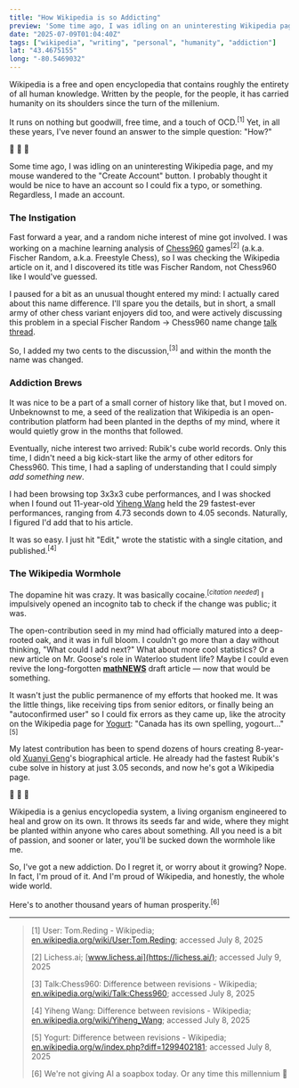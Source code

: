 ```yaml
---
title: "How Wikipedia is so Addicting"
preview: 'Some time ago, I was idling on an uninteresting Wikipedia page, and my mouse wandered to the "Create Account" button...'
date: "2025-07-09T01:04:40Z"
tags: ["wikipedia", "writing", "personal", "humanity", "addiction"]
lat: "43.4675155"
long: "-80.5469032"
---
```


Wikipedia is a free and open encyclopedia that contains roughly the entirety of all human knowledge. Written by the people, for the people, it has carried humanity on its shoulders since the turn of the millenium.

It runs on nothing but goodwill, free time, and a touch of OCD.<sup>\[1\]</sup> Yet, in all these years, I've never found an answer to the simple question: "How?"

📜 📜 📜

Some time ago, I was idling on an uninteresting Wikipedia page, and my mouse wandered to the "Create Account" button. I probably thought it would be nice to have an account so I could fix a typo, or something. Regardless, I made an account.

### The Instigation

Fast forward a year, and a random niche interest of mine got involved. I was working on a machine learning analysis of [Chess960](https://en.wikipedia.org/wiki/Chess960) games<sup>\[2\]</sup> (a.k.a. Fischer Random, a.k.a. Freestyle Chess), so I was checking the Wikipedia article on it, and I discovered its title was Fischer Random, not Chess960 like I would've guessed.

I paused for a bit as an unusual thought entered my mind: I actually cared about this name difference. I'll spare you the details, but in short, a small army of other chess variant enjoyers did too, and were actively discussing this problem in a special Fischer Random -> Chess960 name change [talk thread](https://en.wikipedia.org/wiki/Talk:Chess960).

So, I added my two cents to the discussion,<sup>\[3\]</sup> and within the month the name was changed.

### Addiction Brews

It was nice to be a part of a small corner of history like that, but I moved on. Unbeknownst to me, a seed of the realization that Wikipedia is an open-contribution platform had been planted in the depths of my mind, where it would quietly grow in the months that followed.

Eventually, niche interest two arrived: Rubik's cube world records. Only this time, I didn't need a big kick-start like the army of other editors for Chess960. This time, I had a sapling of understanding that I could simply _add something new_.

I had been browsing top 3x3x3 cube performances, and I was shocked when I found out 11-year-old [Yiheng Wang](https://en.wikipedia.org/wiki/Yiheng_Wang) held the 29 fastest-ever performances, ranging from 4.73 seconds down to 4.05 seconds. Naturally, I figured I'd add that to his article.

It was so easy. I just hit "Edit," wrote the statistic with a single citation, and published.<sup>\[4\]</sup>

### The Wikipedia Wormhole

The dopamine hit was crazy. It was basically cocaine.<sup>\[_citation needed_\]</sup> I impulsively opened an incognito tab to check if the change was public; it was.

The open-contribution seed in my mind had officially matured into a deep-rooted oak, and it was in full bloom. I couldn't go more than a day without thinking, "What could I add next?" What about more cool statistics? Or a new article on Mr. Goose's role in Waterloo student life? Maybe I could even revive the long-forgotten [**mathNEWS**](https://mathnews.uwaterloo.ca/) draft article — now that would be something.

It wasn't just the public permanence of my efforts that hooked me. It was the little things, like receiving tips from senior editors, or finally being an "autoconfirmed user" so I could fix errors as they came up, like the atrocity on the Wikipedia page for [Yogurt](https://en.wikipedia.org/wiki/Yogurt): "Canada has its own spelling, yogourt..."<sup>\[5\]</sup>

My latest contribution has been to spend dozens of hours creating 8-year-old [Xuanyi Geng](https://en.wikipedia.org/wiki/Draft:Xuanyi_Geng)'s biographical article. He already had the fastest Rubik's cube solve in history at just 3.05 seconds, and now he's got a Wikipedia page.

📜 📜 📜

Wikipedia is a genius encyclopedia system, a living organism engineered to heal and grow on its own. It throws its seeds far and wide, where they might be planted within anyone who cares about something. All you need is a bit of passion, and sooner or later, you'll be sucked down the wormhole like me.

So, I've got a new addiction. Do I regret it, or worry about it growing? Nope. In fact, I'm proud of it. And I'm proud of Wikipedia, and honestly, the whole wide world.

Here's to another thousand years of human prosperity.<sup>\[6\]</sup>

---

> \[1\] User: Tom.Reding - Wikipedia; [en.wikipedia.org/wiki/User:Tom.Reding](https://en.wikipedia.org/wiki/User:Tom.Reding); accessed July 8, 2025
>
> \[2\] Lichess.ai; [www.lichess.ai](https://lichess.ai/); accessed July 9, 2025
>
> \[3\] Talk:Chess960: Difference between revisions - Wikipedia; [en.wikipedia.org/wiki/Talk:Chess960](https://en.wikipedia.org/w/index.php?title=Talk:Chess960&diff=prev&oldid=1255626247); accessed July 8, 2025
>
> \[4\] Yiheng Wang: Difference between revisions - Wikipedia; [en.wikipedia.org/wiki/Yiheng_Wang](https://en.wikipedia.org/w/index.php?title=Yiheng_Wang&diff=prev&oldid=1263998849); accessed July 8, 2025
>
> \[5\] Yogurt: Difference between revisions - Wikipedia; [en.wikipedia.org/w/index.php?diff=1299402181](https://en.wikipedia.org/w/index.php?diff=1299402181); accessed July 8, 2025
>
> \[6\] We're not giving AI a soapbox today. Or any time this millennium 🙂
